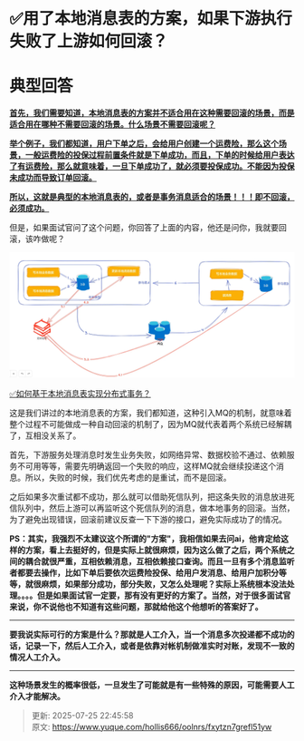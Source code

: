 # ✅用了本地消息表的方案，如果下游执行失败了上游如何回滚？

# 典型回答


**<u>首先，我们需要知道，本地消息表的方案并不适合用在这种需要回滚的场景，而是适合用在哪种不需要回滚的场景。什么场景不需要回滚呢？</u>**

**<u></u>**

**<u>举个例子，我们都知道，用户下单之后，会给用户创建一个运费险，那么这个场景，一般运费险的投保过程前置条件就是下单成功，而且，下单的时候给用户表达了有运费险，那么就意味着，一旦下单成功了，就必须要投保成功。不能因为投保未成功而导致订单回滚。</u>**

**<u></u>**

**<u>所以，这就是典型的本地消息表的，或者是事务消息适合的场景！！！即不回滚，必须成功。</u>**



但是，如果面试官问了这个问题，你回答了上面的内容，他还是问你，我就要回滚，该咋做呢？



![1753454035791-6e640f28-882e-45fc-b10d-8c9ee9fedd99.png](./img/jyI0QfrEqT_hRme5/1753454035791-6e640f28-882e-45fc-b10d-8c9ee9fedd99-465084.png)



[✅如何基于本地消息表实现分布式事务？](https://www.yuque.com/hollis666/oolnrs/xm675quxo1bc5qm8)



这是我们讲过的本地消息表的方案，我们都知道，这种引入MQ的机制，就意味着整个过程不可能做成一种自动回滚的机制了，因为MQ就代表着两个系统已经解耦了，互相没关系了。



首先，下游服务处理消息时发生业务失败，如网络异常、数据校验不通过、依赖服务不可用等等，需要先明确返回一个失败的响应，这样MQ就会继续投递这个消息。所以，失败的时候，我们优先考虑的是重试，而不是回滚。



之后如果多次重试都不成功，那么就可以借助死信队列，把这条失败的消息放进死信队列中，然后上游可以再监听这个死信队列的消息，做本地事务的回滚。当然，为了避免出现错误，回滚前建议反查一下下游的接口，避免实际成功了的情况。



**PS：其实，我强烈不太建议这个所谓的"方案"，我相信如果去问ai，他肯定给这样的方案，看上去挺好的，但是实际上就很麻烦，因为这么做了之后，两个系统之间的耦合就很严重，互相依赖消息，互相依赖接口查询。而且一旦有多个消息监听者都要去操作，比如下单后要依次运费险投保、给用户发消息、给用户加积分等等，就很麻烦，如果部分成功，部分失败，又怎么处理呢？实际上系统根本没法处理。。。。但是如果面试官一定要，那有没有更好的方案了。当然，对于很多面试官来说，你不说他也不知道有这些问题，那就给他这个他想听的答案好了。**

****

**要我说实际可行的方案是什么？那就是人工介入，当一个消息多次投递都不成功的话，记录一下，然后人工介入，或者是依靠对帐机制做准实时对账，发现不一致的情况人工介入。**

****

**这种场景发生的概率很低，一旦发生了可能就是有一些特殊的原因，可能需要人工介入才能解决。**







> 更新: 2025-07-25 22:45:58  
> 原文: <https://www.yuque.com/hollis666/oolnrs/fxytzn7grefl51yw>